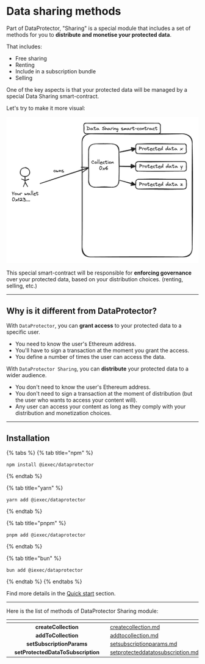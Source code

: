 # Data sharing methods

Part of DataProtector, "Sharing" is a special module that includes a set of methods for you
to **distribute and monetise your protected data**.

That includes:
 - Free sharing
 - Renting
 - Include in a subscription bundle
 - Selling

One of the key aspects is that your protected data will be managed by a special Data Sharing
smart-contract.

Let's try to make it more visual:

![Data Sharing smart-contract](data-sharing-sc.png)

This special smart-contract will be responsible for **enforcing governance** over your protected data,
based on your distribution choices. (renting, selling, etc.)

-----

## Why is it different from DataProtector?

With `DataProtector`, you can **grant access** to your protected data to a specific user.
 - You need to know the user's Ethereum address.
 - You'll have to sign a transaction at the moment you grant the access.
 - You define a number of times the user can access the data.

With `DataProtector Sharing`, you can **distribute** your protected data to a wider audience.
 - You don't need to know the user's Ethereum address.
 - You don't need to sign a transaction at the moment of distribution (but the user who wants to
access your content will).
 - Any user can access your content as long as they comply with your distribution and monetization
choices.

-----

## Installation

{% tabs %}
{% tab title="npm" %}
```
npm install @iexec/dataprotector
```
{% endtab %}

{% tab title="yarn" %}
```
yarn add @iexec/dataprotector
```
{% endtab %}

{% tab title="pnpm" %}
```
pnpm add @iexec/dataprotector
```
{% endtab %}

{% tab title="bun" %}
```
bun add @iexec/dataprotector
```
{% endtab %}
{% endtabs %}

Find more details in the [Quick start](../dataprotector/quick-start.md) section.

-----

Here is the list of methods of DataProtector Sharing module:

<table data-card-size="large" data-view="cards">
  <thead>
  <tr>
    <th align="center"></th>
    <th align="center"></th>
    <th></th>
    <th data-hidden data-card-target data-type="content-ref"></th>
  </tr>
  </thead>
  <tbody>
  <tr>
    <td align="center"></td>
    <td align="center"><strong>createCollection</strong></td>
    <td></td>
    <td><a href="createcollection.md">createcollection.md</a></td>
  </tr>
  <tr>
    <td align="center"></td>
    <td align="center"><strong>addToCollection</strong></td>
    <td></td>
    <td><a href="addtocollection.md">addtocollection.md</a></td>
  </tr>
  <tr>
    <td align="center"></td>
    <td align="center"><strong>setSubscriptionParams</strong></td>
    <td></td>
    <td><a href="setsubscriptionparams.md">setsubscriptionparams.md</a></td>
  </tr>
  <tr>
    <td align="center"></td>
    <td align="center"><strong>setProtectedDataToSubscription</strong></td>
    <td></td>
    <td><a href="setprotecteddatatosubscription.md">setprotecteddatatosubscription.md</a></td>
  </tr>
  </tbody>
</table>
